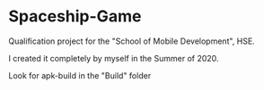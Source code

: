 # Spaceship-Game
Qualification project for the "School of Mobile Development", HSE.

I created it completely by myself in the Summer of 2020.

Look for apk-build in the "Build" folder
